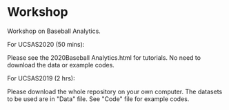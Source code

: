 # Workshop
Workshop on Baseball Analytics.

For UCSAS2020 (50 mins): 

Please see the 2020Baseball Analytics.html for tutorials. No need to download the data or example codes.



For UCSAS2019 (2 hrs): 

Please download the whole repository on your own computer. 
The datasets to be used are in "Data" file. See "Code" file for example codes.

